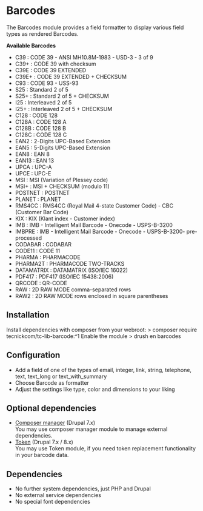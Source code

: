 # Barcodes
The Barcodes module provides a field formatter to display various field types as rendered Barcodes.

**Available Barcodes**
* C39 : CODE 39 - ANSI MH10.8M-1983 - USD-3 - 3 of 9
* C39+ : CODE 39 with checksum
* C39E : CODE 39 EXTENDED
* C39E+ : CODE 39 EXTENDED + CHECKSUM
* C93 : CODE 93 - USS-93
* S25 : Standard 2 of 5
* S25+ : Standard 2 of 5 + CHECKSUM
* I25 : Interleaved 2 of 5
* I25+ : Interleaved 2 of 5 + CHECKSUM
* C128 : CODE 128
* C128A : CODE 128 A
* C128B : CODE 128 B
* C128C : CODE 128 C
* EAN2 : 2-Digits UPC-Based Extension
* EAN5 : 5-Digits UPC-Based Extension
* EAN8 : EAN 8
* EAN13 : EAN 13
* UPCA : UPC-A
* UPCE : UPC-E
* MSI : MSI (Variation of Plessey code)
* MSI+ : MSI + CHECKSUM (modulo 11)
* POSTNET : POSTNET
* PLANET : PLANET
* RMS4CC : RMS4CC (Royal Mail 4-state Customer Code) - CBC (Customer Bar Code)
* KIX : KIX (Klant index - Customer index)
* IMB : IMB - Intelligent Mail Barcode - Onecode - USPS-B-3200
* IMBPRE : IMB - Intelligent Mail Barcode - Onecode - USPS-B-3200- pre-processed
* CODABAR : CODABAR
* CODE11 : CODE 11
* PHARMA : PHARMACODE
* PHARMA2T : PHARMACODE TWO-TRACKS
* DATAMATRIX : DATAMATRIX (ISO/IEC 16022)
* PDF417 : PDF417 (ISO/IEC 15438:2006)
* QRCODE : QR-CODE
* RAW : 2D RAW MODE comma-separated rows
* RAW2 : 2D RAW MODE rows enclosed in square parentheses

## Installation
Install dependencies with composer from your webroot:
    > composer require tecnickcom/tc-lib-barcode:^1
Enable the module
    > drush en barcodes

## Configuration
* Add a field of one of the types of email, integer, link, string, telephone, text, text_long or text_with_summary
* Choose Barcode as formatter
* Adjust the settings like type, color and dimensions to your liking

## Optional dependencies
* [Composer manager](https://drupal.org/project/composer_manager) (Drupal 7.x)  
  You may use composer manager module to manage external dependencies.
* [Token](https://drupal.org/project/token) (Drupal 7.x / 8.x)  
  You may use Token module, if you need token replacement functionality in your barcode data.

## Dependencies
* No further system dependencies, just PHP and Drupal
* No external service dependencies
* No special font dependencies
